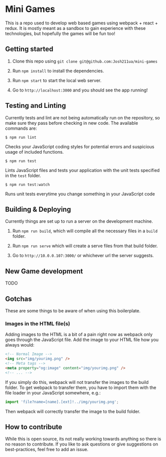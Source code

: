# Mini Games

This is a repo used to develop web based games using webpack + react + redux.
It is mostly meant as a sandbox to gain experience with these technologies, but hopefully the games will be fun too!

## Getting started

1. Clone this repo using `git clone git@github.com:Josh211ua/mini-games`

2. Run `npm install` to install the dependencies.

3. Run `npm start` to start the local web server.

4. Go to `http://localhost:3000` and you should see the app running!

## Testing and Linting

Currently tests and lint are not being automatically run on the repository, so make sure they pass before checking in new code. The available commands are:

```Shell
$ npm run lint
```

Checks your JavaScript coding styles for potential errors and suspicious usage of included functions.

```Shell
$ npm run test
```

Lints JavaScript files and tests your application with the unit tests specified in the `test` folder.

```Shell
$ npm run test:watch
```

Runs unit tests everytime you change something in your JavaScript code

## Building & Deploying

Currently things are set up to run a server on the development machine.

1. Run `npm run build`, which will compile all the necessary files in a `build` folder.

2. Run `npm run serve` which will create a serve files from that build folder.

3. Go to `http://10.0.0.107:3000/` or whichever url the server suggests.

## New Game development

TODO

## Gotchas

These are some things to be aware of when using this boilerplate.

### Images in the HTML file(s)

Adding images to the HTML is a bit of a pain right now as webpack only goes through the JavaScript file. Add the image to your HTML file how you always would:

```HTML
<!-- Normal Image -->
<img src="img/yourimg.png" />
<!-- Meta tags -->
<meta property="og:image" content="img/yourimg.png" />
<!-- ... -->
```

If you simply do this, webpack will not transfer the images to the build folder. To get webpack to transfer them, you have to import them with the file loader in your JavaScript somewhere, e.g.:

```JavaScript
import 'file?name=[name].[ext]!../img/yourimg.png';
```

Then webpack will correctly transfer the image to the build folder.

## How to contribute

While this is open source, its not really working towards anything so there is no reason to contribute.
If you like to ask questions or give suggestions on best-practices, feel free to add an issue.
